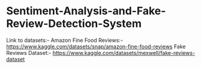 # Sentiment-Analysis-and-Fake-Review-Detection-System
Link to datasets:-
Amazon Fine Food Reviews:- https://www.kaggle.com/datasets/snap/amazon-fine-food-reviews
Fake Reviews Dataset:- https://www.kaggle.com/datasets/mexwell/fake-reviews-dataset
